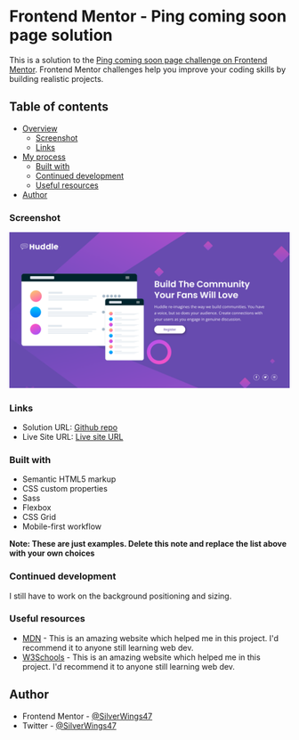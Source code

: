 # Frontend Mentor - Ping coming soon page solution

This is a solution to the [Ping coming soon page challenge on Frontend Mentor](https://www.frontendmentor.io/challenges/ping-single-column-coming-soon-page-5cadd051fec04111f7b848da). Frontend Mentor challenges help you improve your coding skills by building realistic projects. 

## Table of contents

- [Overview](#overview)
  - [Screenshot](#screenshot)
  - [Links](#links)
- [My process](#my-process)
  - [Built with](#built-with)
  - [Continued development](#continued-development)
  - [Useful resources](#useful-resources)
- [Author](#author)


### Screenshot

![Screenshot](images/Screenshot.png)

### Links

- Solution URL: [Github repo](https://github.com/SilverWings47/ping-coming-soon-page)
- Live Site URL: [Live site URL](https://app.netlify.com/sites/gleeful-valkyrie-5913b3/overview)

### Built with

- Semantic HTML5 markup
- CSS custom properties
- Sass
- Flexbox
- CSS Grid
- Mobile-first workflow

**Note: These are just examples. Delete this note and replace the list above with your own choices**

### Continued development

I still have to work on the background positioning and sizing.

### Useful resources

- [MDN](https://developer.mozilla.org/) - This is an amazing website which helped me in this project. I'd recommend it to anyone still learning web dev.
- [W3Schools](https://www.w3schools.com/) - This is an amazing website which helped me in this project. I'd recommend it to anyone still learning web dev.

## Author

- Frontend Mentor - [@SilverWings47](https://www.frontendmentor.io/profile/SilverWings47)
- Twitter - [@SilverWings47](https://www.twitter.com/iSilverWings)
